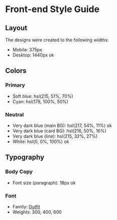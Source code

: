# Front-end Style Guide

## Layout

The designs were created to the following widths:

- Mobile: 375px
- Desktop: 1440px ok

## Colors

### Primary

- Soft blue: hsl(215, 51%, 70%)
- Cyan: hsl(178, 100%, 50%)

### Neutral

- Very dark blue (main BG): hsl(217, 54%, 11%) ok
- Very dark blue (card BG): hsl(216, 50%, 16%)
- Very dark blue (line): hsl(215, 32%, 27%)
- White: hsl(0, 0%, 100%) ok

## Typography

### Body Copy

- Font size (paragraph): 18px ok

### Font

- Family: [Outfit](https://fonts.google.com/specimen/Outfit)
- Weights: 300, 400, 600

